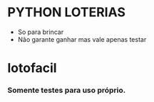 # PYTHON LOTERIAS
- So para brincar
- Não garante ganhar mas vale apenas testar
# lotofacil
### Somente testes para uso próprio.
